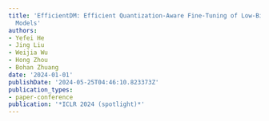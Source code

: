 ```yaml
---
title: 'EfficientDM: Efficient Quantization-Aware Fine-Tuning of Low-Bit Diffusion
  Models'
authors:
- Yefei He
- Jing Liu
- Weijia Wu
- Hong Zhou
- Bohan Zhuang
date: '2024-01-01'
publishDate: '2024-05-25T04:46:10.823373Z'
publication_types:
- paper-conference
publication: '*ICLR 2024 (spotlight)*'
---
```

